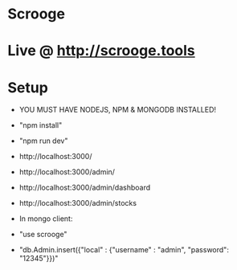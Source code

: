 # Scrooge

# Live @ http://scrooge.tools

# Setup
- YOU MUST HAVE NODEJS, NPM & MONGODB INSTALLED!
- "npm install"
- "npm run dev"
- http://localhost:3000/
- http://localhost:3000/admin/
- http://localhost:3000/admin/dashboard
- http://localhost:3000/admin/stocks

- In mongo client:
- "use scrooge"
- "db.Admin.insert({"local" : {"username" : "admin", "password": "12345"}})"